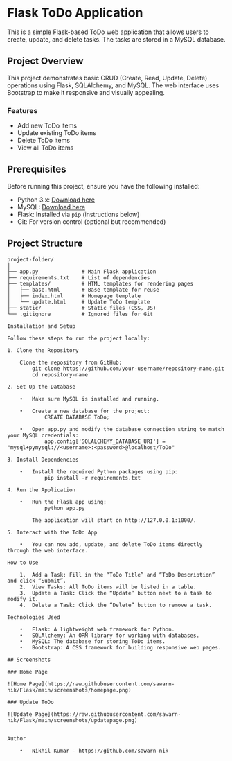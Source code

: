 # Flask ToDo Application

This is a simple Flask-based ToDo web application that allows users to create, update, and delete tasks. The tasks are stored in a MySQL database.

## Project Overview

This project demonstrates basic CRUD (Create, Read, Update, Delete) operations using Flask, SQLAlchemy, and MySQL. The web interface uses Bootstrap to make it responsive and visually appealing.

### Features

- Add new ToDo items
- Update existing ToDo items
- Delete ToDo items
- View all ToDo items

## Prerequisites

Before running this project, ensure you have the following installed:

- Python 3.x: [Download here](https://www.python.org/downloads/)
- MySQL: [Download here](https://dev.mysql.com/downloads/installer/)
- Flask: Installed via `pip` (instructions below)
- Git: For version control (optional but recommended)

## Project Structure

```plaintext
project-folder/
│
├── app.py              # Main Flask application
├── requirements.txt    # List of dependencies
├── templates/          # HTML templates for rendering pages
│   ├── base.html       # Base template for reuse
│   ├── index.html      # Homepage template
│   └── update.html     # Update ToDo template
├── static/             # Static files (CSS, JS)
└── .gitignore          # Ignored files for Git

Installation and Setup

Follow these steps to run the project locally:

1. Clone the Repository

    Clone the repository from GitHub:
        git clone https://github.com/your-username/repository-name.git
        cd repository-name

2. Set Up the Database

	•	Make sure MySQL is installed and running.

	•	Create a new database for the project:
            CREATE DATABASE ToDo;

	•	Open app.py and modify the database connection string to match your MySQL credentials:
            app.config['SQLALCHEMY_DATABASE_URI'] = "mysql+pymysql://<username>:<password>@localhost/ToDo"

3. Install Dependencies

    •   Install the required Python packages using pip:
            pip install -r requirements.txt

4. Run the Application

    •   Run the Flask app using:
            python app.py
        
        The application will start on http://127.0.0.1:1000/.

5. Interact with the ToDo App

    •   You can now add, update, and delete ToDo items directly through the web interface.

How to Use

	1.	Add a Task: Fill in the “ToDo Title” and “ToDo Description” and click “Submit”.
	2.	View Tasks: All ToDo items will be listed in a table.
	3.	Update a Task: Click the “Update” button next to a task to modify it.
	4.	Delete a Task: Click the “Delete” button to remove a task.

Technologies Used

	•	Flask: A lightweight web framework for Python.
	•	SQLAlchemy: An ORM library for working with databases.
	•	MySQL: The database for storing ToDo items.
	•	Bootstrap: A CSS framework for building responsive web pages.

## Screenshots

### Home Page

![Home Page](https://raw.githubusercontent.com/sawarn-nik/Flask/main/screenshots/homepage.png)

### Update ToDo

![Update Page](https://raw.githubusercontent.com/sawarn-nik/Flask/main/screenshots/updatepage.png)


Author

	•	Nikhil Kumar - https://github.com/sawarn-nik